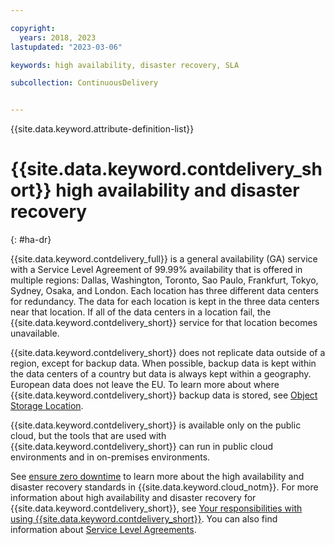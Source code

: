```yaml
---

copyright:
  years: 2018, 2023
lastupdated: "2023-03-06"

keywords: high availability, disaster recovery, SLA

subcollection: ContinuousDelivery


---
```


{{site.data.keyword.attribute-definition-list}}


# {{site.data.keyword.contdelivery_short}} high availability and disaster recovery
{: #ha-dr}

{{site.data.keyword.contdelivery_full}} is a general availability (GA) service with a Service Level Agreement of 99.99% availability that is offered in multiple regions: Dallas, Washington, Toronto, Sao Paulo, Frankfurt, Tokyo, Sydney, Osaka, and London. Each location has three different data centers for redundancy. The data for each location is kept in the three data centers near that location. If all of the data centers in a location fail, the {{site.data.keyword.contdelivery_short}} service for that location becomes unavailable.

{{site.data.keyword.contdelivery_short}} does not replicate data outside of a region, except for backup data. When possible, backup data is kept within the data centers of a country but data is always kept within a geography. European data does not leave the EU. To learn more about where {{site.data.keyword.contdelivery_short}} backup data is stored, see [Object Storage Location](/docs/ContinuousDelivery?topic=ContinuousDelivery-cd-compute-isolation#cd-object-storage).

{{site.data.keyword.contdelivery_short}} is available only on the public cloud, but the tools that are used with {{site.data.keyword.contdelivery_short}} can run in public cloud environments and in on-premises environments. 

See [ensure zero downtime](/docs/overview?topic=overview-zero-downtime#zero-downtime) to learn more about the high availability and disaster recovery standards in {{site.data.keyword.cloud_notm}}. For more information about high availability and disaster recovery for {{site.data.keyword.contdelivery_short}}, see [Your responsibilities with using {{site.data.keyword.contdelivery_short}}](/docs/ContinuousDelivery?topic=ContinuousDelivery-responsibilities-cd#disaster-recovery). You can also find information about [Service Level Agreements](/docs/overview?topic=overview-slas).
